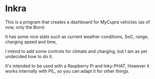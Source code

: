 # Inkra

This is a program that creates a dashboard for MyCupra vehicles (as of now, only the Born)

It has some nice stats such as current weather conditions, SoC, range, charging speed and time,

I intend to add some controls for climate and charging, but I am as yet undecided how to do it.

It's intended to be used with a Raspberry Pi and Inky-PHAT,
However it works internally with PIL, so you can adapt it for other things.

